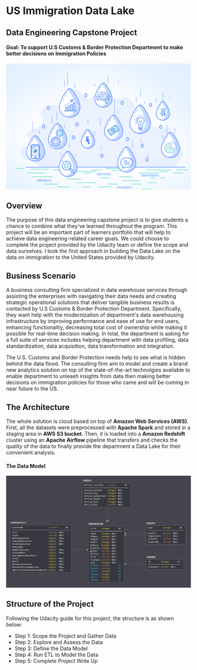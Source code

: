 # US Immigration Data Lake
## Data Engineering Capstone Project
#### **Goal:** To support U.S Customs & Border Protection Department to make better decisions on Immigration Policies

<img src="DataLake.png" align="centre">

## Overview

The purpose of this data engineering capstone project is to give students a chance to combine what they've learned throughout the program. This project will be an important part of learners portfolio that will help to achieve data engineering-related career goals. We could choose to complete the project provided by the Udacity team or define the scope and data ourselves. I took the first approach in building the Data Lake on the data on immigration to the United States provided by Udacity.

## Business Scenario

A business consulting firm specialized in data warehouse services through assisting the enterprises with navigating their data needs and creating strategic operational solutions that deliver tangible business results is contacted by U.S Customs & Border Protection Department. Specifically, they want help with the modernization of department's data warehousing infrastructure by improving performance and ease of use for end users, enhancing functionality, decreasing total cost of ownership while making it possible for real-time decision making. In total, the department is asking for a full suite of services includes helping department with data profiling, data standardization, data acquisition, data transformation and integration.

The U.S. Customs and Border Protection needs help to see what is hidden behind the data flood. The consulting firm aim to model and create a brand new analytics solution on top of the state-of-the-art technolgies available to enable department to unleash insights from data then making better decisions on immigration policies for those who came and will be coming in near future to the US.

## The Architecture

The whole solution is cloud based on top of **Amazon Web Services (AWS)**. First, all the datasets were preprocessed with **Apache Spark** and stored in a staging area in **AWS S3 bucket**. Then, it is loaded into a **Amazon Redshift** cluster using an **Apache Airflow** pipeline that transfers and checks the quality of the data to finally provide the department a Data Lake for their convenient analysis.

#### The Data Model

<img src="star-schema.PNG" align="centre">

## Structure of the Project

Following the Udacity guide for this project, the structure is as shown below:

 - Step 1: Scope the Project and Gather Data
 - Step 2: Explore and Assess the Data
 - Step 3: Define the Data Model
 - Step 4: Run ETL to Model the Data
 - Step 5: Complete Project Write Up
